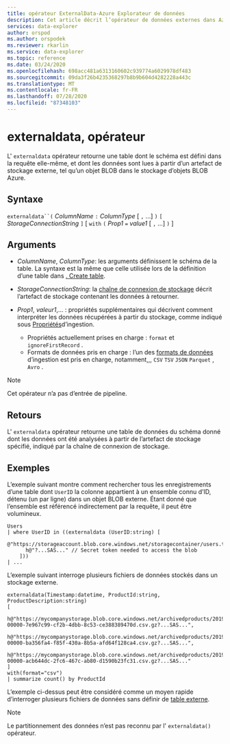```yaml
---
title: opérateur ExternalData-Azure Explorateur de données
description: Cet article décrit l’opérateur de données externes dans Azure Explorateur de données.
services: data-explorer
author: orspod
ms.author: orspodek
ms.reviewer: rkarlin
ms.service: data-explorer
ms.topic: reference
ms.date: 03/24/2020
ms.openlocfilehash: 698acc481a6313160602c939774a6029978df483
ms.sourcegitcommit: 09da3f26b4235368297b8b9b604d4282228a443c
ms.translationtype: MT
ms.contentlocale: fr-FR
ms.lasthandoff: 07/28/2020
ms.locfileid: "87348103"
---
```

# <a name="externaldata-operator"></a>externaldata, opérateur

L' `externaldata` opérateur retourne une table dont le schéma est défini dans la requête elle-même, et dont les données sont lues à partir d’un artefact de stockage externe, tel qu’un objet BLOB dans le stockage d’objets BLOB Azure.

## <a name="syntax"></a>Syntaxe

`externaldata``(` *ColumnName* `:` *ColumnType* [ `,` ...] `)` `[` *StorageConnectionString* `]` [ `with` `(` *Prop1* `=` *value1* [ `,` ...] `)` ]

## <a name="arguments"></a>Arguments

* *ColumnName*, *ColumnType*: les arguments définissent le schéma de la table.
  La syntaxe est la même que celle utilisée lors de la définition d’une table dans [. Create table](../management/create-table-command.md).

* *StorageConnectionString*: la [chaîne de connexion de stockage](../api/connection-strings/storage.md) décrit l’artefact de stockage contenant les données à retourner.

* *Prop1*, *valeur1*,... : propriétés supplémentaires qui décrivent comment interpréter les données récupérées à partir du stockage, comme indiqué sous [Propriétés](../../ingestion-properties.md)d’ingestion.
    * Propriétés actuellement prises en charge : `format` et `ignoreFirstRecord` .
    * Formats de données pris en charge : l’un des [formats de données](../../ingestion-supported-formats.md) d’ingestion est pris en charge, notamment,,, `CSV` `TSV` `JSON` `Parquet` , `Avro` .

> [!NOTE]
> Cet opérateur n’a pas d’entrée de pipeline.

## <a name="returns"></a>Retours

L' `externaldata` opérateur retourne une table de données du schéma donné dont les données ont été analysées à partir de l’artefact de stockage spécifié, indiqué par la chaîne de connexion de stockage.

## <a name="examples"></a>Exemples

L’exemple suivant montre comment rechercher tous les enregistrements d’une table dont `UserID` la colonne appartient à un ensemble connu d’ID, détenu (un par ligne) dans un objet BLOB externe.
Étant donné que l’ensemble est référencé indirectement par la requête, il peut être volumineux.

```kusto
Users
| where UserID in ((externaldata (UserID:string) [
    @"https://storageaccount.blob.core.windows.net/storagecontainer/users.txt"
      h@"?...SAS..." // Secret token needed to access the blob
    ]))
| ...
```

L’exemple suivant interroge plusieurs fichiers de données stockés dans un stockage externe.

```kusto
externaldata(Timestamp:datetime, ProductId:string, ProductDescription:string)
[
  h@"https://mycompanystorage.blob.core.windows.net/archivedproducts/2019/01/01/part-00000-7e967c99-cf2b-4dbb-8c53-ce388389470d.csv.gz?...SAS...",
  h@"https://mycompanystorage.blob.core.windows.net/archivedproducts/2019/01/02/part-00000-ba356fa4-f85f-430a-8b5a-afd64f128ca4.csv.gz?...SAS...",
  h@"https://mycompanystorage.blob.core.windows.net/archivedproducts/2019/01/03/part-00000-acb644dc-2fc6-467c-ab80-d1590b23fc31.csv.gz?...SAS..."
]
with(format="csv")
| summarize count() by ProductId
```

L’exemple ci-dessus peut être considéré comme un moyen rapide d’interroger plusieurs fichiers de données sans définir de [table externe](schema-entities/externaltables.md).

> [!NOTE]
> Le partitionnement des données n’est pas reconnu par l' `externaldata()` opérateur.
